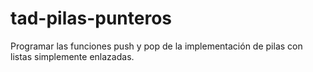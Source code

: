 # tad-pilas-punteros
Programar las funciones push y pop de la implementación de pilas con listas simplemente
enlazadas.
